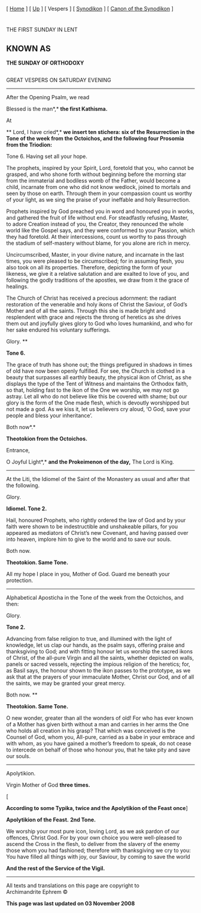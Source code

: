 \[ [Home](index.md) \] \[ [Up](sunday_of_orthodoxy.md) \] \[ Vespers \]
\[ [Synodikon](synodikon.md) \]
\[ [Canon of the Synodikon](canon_of_the_synodikon.md) \]

# 

THE FIRST SUNDAY IN LENT

## KNOWN AS

**THE SUNDAY OF ORTHODOXY**

## 

GREAT VESPERS ON SATURDAY EVENING

****

After the Opening Psalm, we read

Blessed is the man*,* **the first Kathisma.**

At

** Lord, I have cried*,* **we insert ten stichera: six of the
Resurrection in the Tone of the week from the Octoichos, and the
following four Prosomia from the Triodion:**

Tone 6. Having set all your hope.

The prophets, inspired by your Spirit, Lord, foretold that you, who
cannot be grasped, and who shone forth without beginning before the
morning star from the immaterial and bodiless womb of the Father, would
become a child, incarnate from one who did not know wedlock, joined to
mortals and seen by those on earth. Through them in your compassion
count us worthy of your light, as we sing the praise of your ineffable
and holy Resurrection.

Prophets inspired by God preached you in word and honoured you in works,
and gathered the fruit of life without end. For steadfastly refusing,
Master, to adore Creation instead of you, the Creator, they renounced
the whole world like the Gospel says, and they were conformed to your
Passion, which they had foretold. At their intercessions, count us
worthy to pass through the stadium of self-mastery without blame, for
you alone are rich in mercy.

Uncircumscribed, Master, in your divine nature, and incarnate in the
last times, you were pleased to be circumscribed; for in assuming flesh,
you also took on all its properties. Therefore, depicting the form of
your likeness, we give it a relative salutation and are exalted to love
of you, and following the godly traditions of the apostles, we draw from
it the grace of healings.

The Church of Christ has received a precious adornment: the radiant
restoration of the venerable and holy ikons of Christ the Saviour, of
God’s Mother and of all the saints. Through this she is made bright and
resplendent with grace and rejects the throng of heretics as she drives
them out and joyfully gives glory to God who loves humankind, and who
for her sake endured his voluntary sufferings.

Glory. **

**Tone 6.**

The grace of truth has shone out; the things prefigured in shadows in
times of old have now been openly fulfilled. For see, the Church is
clothed in a beauty that surpasses all earthly beauty, the physical ikon
of Christ, as she displays the type of the Tent of Witness and maintains
the Orthodox faith, so that, holding fast to the ikon of the One we
worship, we may not go astray. Let all who do not believe like this be
covered with shame; but our glory is the form of the One made flesh,
which is devoutly worshipped but not made a god. As we kiss it, let us
believers cry aloud, ‘O God, save your people and bless your
inheritance’.

Both now*.*

**Theotokion from the Octoichos.**

Entrance,

O Joyful Light*,* **and the Prokeimenon of the day,** The Lord is King.
****

At the Liti, the Idiomel of the Saint of the Monastery as usual and
after that the following.

Glory.

**Idiomel. Tone 2.**

Hail, honoured Prophets, who rightly ordered the law of God and by your
faith were shown to be indestructible and unshakeable pillars, for you
appeared as mediators of Christ’s new Covenant, and having passed over
into heaven, implore him to give to the world and to save our souls.

Both now.

**Theotokion. Same Tone.**

All my hope I place in you, Mother of God. Guard me beneath your
protection.

****

Alphabetical Aposticha in the Tone of the week from the Octoichos, and
then:

Glory.

**Tone 2.**

Advancing from false religion to true, and illumined with the light of
knowledge, let us clap our hands, as the psalm says, offering praise and
thanksgiving to God; and with fitting honour let us worship the sacred
ikons of Christ, of the all-pure Virgin and all the saints, whether
depicted on walls, panels or sacred vessels, rejecting the impious
religion of the heretics; for, as Basil says, the honour shown to the
ikon passes to the prototype, as we ask that at the prayers of your
immaculate Mother, Christ our God, and of all the saints, we may be
granted your great mercy.

Both now. **

**Theotokion. Same Tone.**

O new wonder, greater than all the wonders of old\! For who has ever
known of a Mother has given birth without a man and carries in her arms
the One who holds all creation in his grasp? That which was conceived is
the Counsel of God, whom you, All-pure, carried as a babe in your
embrace and with whom, as you have gained a mother’s freedom to speak,
do not cease to intercede on behalf of those who honour you, that he
take pity and save our souls.

****

Apolytikion.

Virgin Mother of God **three times.**

\[

**According to some Typika, twice and the Apolytikion of the Feast
once**\]

**Apolytikion of the Feast.** **2nd Tone.**

We worship your most pure icon, loving Lord, as we ask pardon of our
offences, Christ God. For by your own choice you were well-pleased to
ascend the Cross in the flesh, to deliver from the slavery of the enemy
those whom you had fashioned; therefore with thanksgiving we cry to you:
You have filled all things with joy, our Saviour, by coming to save the
world

**And the rest of the Service of the Vigil.**

-----

All texts and translations on this page are copyright to  
Archimandrite Ephrem ©

**This page was last updated on 03 November 2008**

